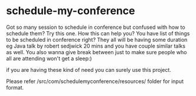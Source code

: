 # schedule-my-conference
Got so many session to schedule in conference but confused with how to schedule them? Try this one.
How this can help you?
You have list of things to be scheduled in conference right?
They all will be having some duration eg Java talk by robert sedjwick 20 mins
and you have couple similar talks as well.
You also wanna give break between just to make sure people who all are attending won't get a sleep:)

if you are having these kind of need you can surely use this project.

Please refer /src/com/schedulemyconference/resources/ folder for input format.